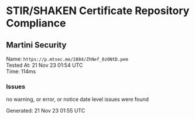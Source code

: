# STIR/SHAKEN Certificate Repository Compliance

## Martini Security

Name: `https://p.mtsec.me/2884/ZhNef_0z0NtD.pem`\
Tested At: 21 Nov 23 01:54 UTC\
Time: 114ms

### Issues

no warning, or error, or notice date level issues were found

Generated: 21 Nov 23 01:55 UTC